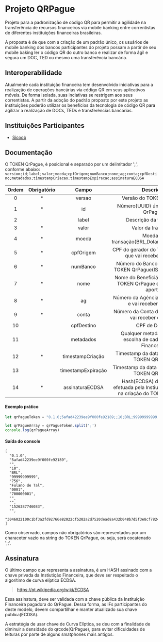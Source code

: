 # Projeto QRPague

Projeto para a padronização de código QR para permitir a agilidade na transferência de recursos financeiros via mobile banking entre correntistas de diferentes instituições financeiras brasileiras.

A proposta é de que com a criação de um padrão único, os usuários de mobile banking dos bancos participantes do projeto possam a partir de seu mobile baking ler o código QR do outro banco e realizar de forma ágil e segura um DOC, TED ou mesmo uma transferência bancária.

## Interoperabilidade

Atualmente cada instituição financeira tem desenvolvido iniciativas para a realização de operações bancárias via código QR em seus aplicativos móveis. De forma isolada, suas inciativas se restrigem aos seus correntistas. A partir da adoção do padrão proposto por este projeto as instituições poderão utilizar os benefícios da tecnologia de código QR para agilizar a realização de DOCs, TEDs e transferências bancárias.

## Instituições Participantes

* [Sicoob](http://www.sicoob.com.br)

## Documentação

O TOKEN QrPague, é posicional e separado por um delimitador ';', conforme abaixo:
`
version;id;label;valor;moeda;cpfOrigem;numBanco;nome;ag;conta;cpfDestino;metadados;timestampCriacao;timestampExpiracao;assinaturaECDSA
`

| Ordem | Obrigatório |        Campo       |                                          Descrição                                          |
|:-----:|:-----------:|:------------------:|:-------------------------------------------------------------------------------------------:|
|   0   |      *      |       versao       | Versão do TOKEN QrPague.                                                                    |
|   1   |      *      |         id         | Número(UUID) único do TOKEN QrPague.                                                        |
|   2   |             |        label       | Descrição da transação.                                                                     |
|   3   |      *      |        valor       | Valor da transação.                                                                         |
|   4   |      *      |        moeda       | Moeda da transação(BRL,Dolar,Cryptomoeda?)                                                  |
|   5   |      *      |      cpfOrigem     | CPF do gerador do TOKEN QrPague que vai receber o aporte.                                   |
|   6   |      *      |      numBanco      | Número do Banco do gerador do TOKEN QrPague(ISPB ou COMPE).                                 |
|   7   |      *      |        nome        | Nome do Beneficiário que gerou o TOKEN QrPague e vai receber o aporte.                      |
|   8   |      *      |         ag         | Número da Agência de quem gerou e vai receber o aporte.                                     |
|   9   |      *      |        conta       | Número da Conta de quem gerou e vai receber o aporte.                                       |
|   10  |             |     cpfDestino     | CPF de Destino| se o usuário fizer a escolha de filtrar quem deve ser o pagador do QrPague. |
|   11  |             |      metadados     | Qualquer metadados de livre escolha de cada Instiuição Financeira.                          |
|   12  |      *      |  timestampCriação  | Timestamp da data de criação do TOKEN QRPague.                                              |
|   13  |             | timestampExpiração | Timestamp da data de expiração do TOKEN QRPague.                                            |
| 14    |      *      |   assinaturaECDSA  | Hash(ECDSA) da assinatura efetuada pela Instiuição Financeira, na criação do TOKEN QrPague. |

#### Exemplo prático
```js
let qrPagueToken = "0.1.0;5afad42239ee9f000fe92189;;10;BRL;99999999999;756;Fulano de Tal;0001;700000001;;;1526387746083;;3046022100c1bf3a2fd92766e82022cf5202a2d7520dead8a432b048b7d5f3e8cf78247f4f022100a34b2b6dc6622daf981566f45eb40c756abb8c4026ce98ce0c3fa78e1c942766"

let qrPagueArray = qrPagueToken.split(';')
console.log(qrPagueArray)
```
#### Saída do console
```
[
  "0.1.0",
  "5afad42239ee9f000fe92189",
  "",
  "10",
  "BRL",
  "99999999999",
  "756",
  "Fulano de Tal",
  "0001",
  "700000001",
  "",
  "",
  "1526387746083",
  "",
  "3046022100c1bf3a2fd92766e82022cf5202a2d7520dead8a432b048b7d5f3e8cf78247f4f022100a34b2b6dc6622daf981566f45eb40c756abb8c4026ce98ce0c3fa78e1c942766"
]
```

Como observado, campos não obrigatórios são representados por um characeter vazio na string do TOKEN QrPague, ou seja, será cocatenado ';;'.


## Assinatura
O último campo que representa a assinatura, é um HASH assinado com a chave privada da Instiutição Financeira, que deve ser respeitado o algorítimo de curva elíptica ECDSA.
>https://pt.wikipedia.org/wiki/ECDSA

Essa assinatura, deve ser validada com a chave pública da Instituição Financeira pagadora do QrPague. Dessa forma, as IFs participantes do deste modelo, devem compartilhar e manter atualizado sua chave pública(ECDSA).

A estratégia de usar chave de Curva Elíptica, se deu com a finalidade de diminuir a densidade do qrcode(QrPague), para evitar dificuldades de leituras por parte de alguns smatphones mais antigos.
